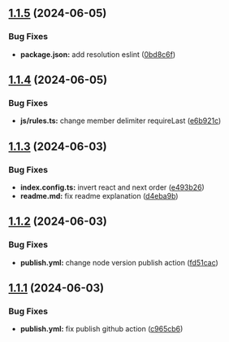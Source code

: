 ## [1.1.5](https://github.com/santi020k/eslint-config-santi020k/compare/v1.1.4...v1.1.5) (2024-06-05)


### Bug Fixes

* **package.json:** add resolution eslint ([0bd8c6f](https://github.com/santi020k/eslint-config-santi020k/commit/0bd8c6fc1714eb35a135f93547a575ac50aedbeb))



## [1.1.4](https://github.com/santi020k/eslint-config-santi020k/compare/v1.1.3...v1.1.4) (2024-06-05)


### Bug Fixes

* **js/rules.ts:** change member delimiter requireLast ([e6b921c](https://github.com/santi020k/eslint-config-santi020k/commit/e6b921ced574a135c45489b1c19bbda9efb213a8))



## [1.1.3](https://github.com/santi020k/eslint-config-santi020k/compare/v1.1.2...v1.1.3) (2024-06-03)


### Bug Fixes

* **index.config.ts:** invert react and next order ([e493b26](https://github.com/santi020k/eslint-config-santi020k/commit/e493b2697f6a68fc92ec38e874e0b8ae43c39a38))
* **readme.md:** fix readme explanation ([d4eba9b](https://github.com/santi020k/eslint-config-santi020k/commit/d4eba9b0b6b0d2251441da68ad107398faa11c88))



## [1.1.2](https://github.com/santi020k/eslint-config-santi020k/compare/v1.1.1...v1.1.2) (2024-06-03)


### Bug Fixes

* **publish.yml:** change node version publish action ([fd51cac](https://github.com/santi020k/eslint-config-santi020k/commit/fd51cacfa544168d1d63fc0919a1af32988c1d24))



## [1.1.1](https://github.com/santi020k/eslint-config-santi020k/compare/v1.1.0...v1.1.1) (2024-06-03)


### Bug Fixes

* **publish.yml:** fix publish github action ([c965cb6](https://github.com/santi020k/eslint-config-santi020k/commit/c965cb62edb95291e950b92d5f725a58bdd95773))



